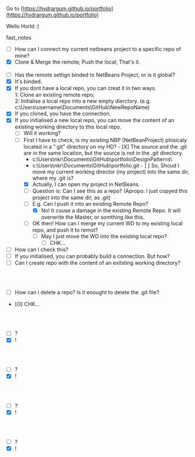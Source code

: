 Go to [https://hydrargum.github.io/portfolio](https://hydrargum.github.io/portfolio)

Wello Horld :)


fast_notes  

- [ ]   How can I connect my current netbeans project to a specific repo of mine?
  - [X]   Clone & Merge the remote; Push the local; That's it.
<br><br>
- [ ]   Has the remote settign binded to NetBeans Project, or is it global?
  - [X]   It's binded.
  - [X]   If you dont have a local repo, you can creat it in two ways.  
      1: Clone an existing remote repo;  
      2: Initialise a local repo into a new empty dierctory.  (e.g. c:\Users\username\Documents\GitHub\NewRepoName)
  - [X]   If you cloned, you have the connection.
  - [X]   If you initialised a new local repo, you can move the content of an existing working directory to this local repo.  
      - [ ]   Will it working?  
        - [ ]  First I have to check, is my existing NBP (NetBeanProject) phisicaly located in a ".git" directory on my HD?
          - [X] The source and the .git are in the same location, but the source is not in the .git directory.    
              * c:\Users\nkr\Documents\GitHub\portfolio\DesignPatterns\
              * c:\Users\nkr\Documents\GitHub\portfolio\.git 
          - [ ] So, Shoud I move my current working director (my project) into the same dir, where my .git is?
            - [X]  Actually, I can open my project in NetBeans.
              - [ ] Question is: Can I see this as a repo? (Apropo: I just copyed this project into the same dir, as .git)
              - [ ] E.g. Can I push it into an existing Remote Repo?
                - [X] No! It couse a damage in the existing Remote Repo. It will overwrite the Master, or somthing like this.
              - [ ] OK then! How can I merge my current WD to my existing local repo, and push it to remot?
                - [ ] May I just move the WD into the existing local repo?
                  - [ ] CHK...
              
- [ ]   How can I check this?
  - [ ]   If you initialised, you can probably build a connection. But how?
  - [ ]   Can I create repo with the content of an exitsting working directory?
      
<br><br>
- [ ]   How can I delete a repo? Is it enought to delete the .git file?
  - [O]   CHK...

<br><br>
- [ ]   ?
  - [X]   !

<br><br>
- [ ]   ?
  - [X]   !

<br><br>
- [ ]   ?
  - [X]   !

<br><br>
- [ ]   ?
  - [X]   !
